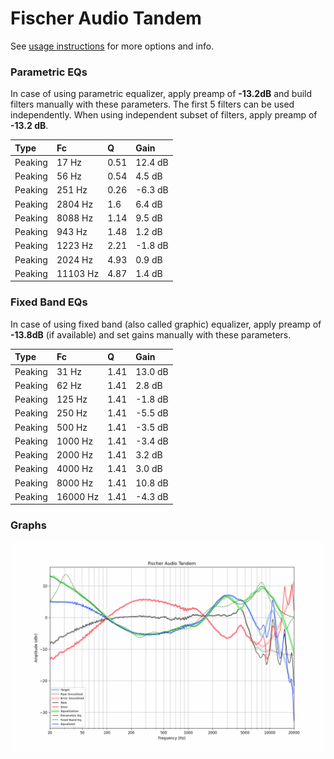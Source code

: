 # Fischer Audio Tandem
See [usage instructions](https://github.com/jaakkopasanen/AutoEq#usage) for more options and info.

### Parametric EQs
In case of using parametric equalizer, apply preamp of **-13.2dB** and build filters manually
with these parameters. The first 5 filters can be used independently.
When using independent subset of filters, apply preamp of **-13.2 dB**.

| Type    | Fc       |    Q | Gain    |
|:--------|:---------|:-----|:--------|
| Peaking | 17 Hz    | 0.51 | 12.4 dB |
| Peaking | 56 Hz    | 0.54 | 4.5 dB  |
| Peaking | 251 Hz   | 0.26 | -6.3 dB |
| Peaking | 2804 Hz  | 1.6  | 6.4 dB  |
| Peaking | 8088 Hz  | 1.14 | 9.5 dB  |
| Peaking | 943 Hz   | 1.48 | 1.2 dB  |
| Peaking | 1223 Hz  | 2.21 | -1.8 dB |
| Peaking | 2024 Hz  | 4.93 | 0.9 dB  |
| Peaking | 11103 Hz | 4.87 | 1.4 dB  |

### Fixed Band EQs
In case of using fixed band (also called graphic) equalizer, apply preamp of **-13.8dB**
(if available) and set gains manually with these parameters.

| Type    | Fc       |    Q | Gain    |
|:--------|:---------|:-----|:--------|
| Peaking | 31 Hz    | 1.41 | 13.0 dB |
| Peaking | 62 Hz    | 1.41 | 2.8 dB  |
| Peaking | 125 Hz   | 1.41 | -1.8 dB |
| Peaking | 250 Hz   | 1.41 | -5.5 dB |
| Peaking | 500 Hz   | 1.41 | -3.5 dB |
| Peaking | 1000 Hz  | 1.41 | -3.4 dB |
| Peaking | 2000 Hz  | 1.41 | 3.2 dB  |
| Peaking | 4000 Hz  | 1.41 | 3.0 dB  |
| Peaking | 8000 Hz  | 1.41 | 10.8 dB |
| Peaking | 16000 Hz | 1.41 | -4.3 dB |

### Graphs
![](./Fischer%20Audio%20Tandem.png)